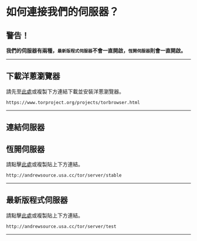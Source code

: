 # 如何連接我們的伺服器？

## 警告！

**我們的伺服器有兩種，`最新版程式伺服器`不會一直開啟，`恆開伺服器`則會一直開啟。**

---

## 下載洋蔥瀏覽器

請先至[此處](http://andrewsource.usa.cc/tor/browser/download)或複製下方連結下載並安裝洋蔥瀏覽器。

`https://www.torproject.org/projects/torbrowser.html`

---

## 連結伺服器

## 恆開伺服器
請點擊[此處](http://andrewsource.usa.cc/tor/server/stable)或複製貼上下方連結。

`http://andrewsource.usa.cc/tor/server/stable`

---

## 最新版程式伺服器

請點擊[此處](http://andrewsource.usa.cc/tor/server/test)或複製貼上下方連結。

`http://andrewsource.usa.cc/tor/server/test`

---
